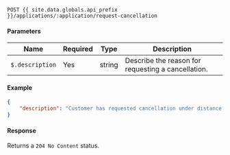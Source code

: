 ```
POST {{ site.data.globals.api_prefix }}/applications/:application/request-cancellation
```

#### Parameters

Name | Required | Type | Description
--- | --- | --- | ---
`$.description` | Yes | string | Describe the reason for requesting a cancellation.

#### Example

```json
{
    "description": "Customer has requested cancellation under distance selling regulations"
}
```

#### Response

Returns a `204 No Content` status.
